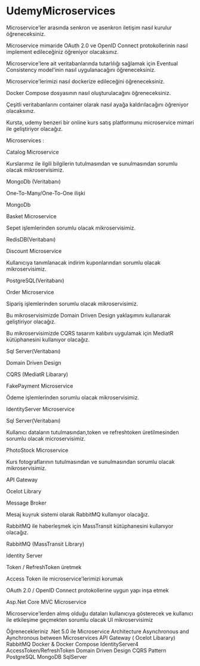 # UdemyMicroservices

Microservice'ler arasında senkron ve asenkron iletişim nasıl kurulur öğreneceksiniz.

Microservice mimaride  OAuth 2.0 ve OpenID Connect protokollerinin nasıl implement edileceğiniz öğreniyor olacaksınız.

Microservice'lere ait veritabanlarında tutarlılığı sağlamak için Eventual Consistency model'inin nasıl uygulanacağını öğreneceksiniz.

Microservice'lerimizi nasıl dockerize edileceğini öğreneceksiniz.

Docker Compose dosyasının nasıl oluşturulacağını öğreneceksiniz.

Çeşitli veritabanlarını container olarak nasıl ayağa kaldırılacağını öğreniyor olacaksınız.

Kursta, udemy benzeri bir online kurs satış platformunu microservice mimari ile geliştiriyor olacağız.

Microservices :

Catalog Microservice

Kurslarımız ile ilgili bilgilerin tutulmasından ve sunulmasından sorumlu olacak mikroservisimiz.

MongoDb (Veritabanı)

One-To-Many/One-To-One ilişki

MongoDb

Basket Microservice

Sepet işlemlerinden sorumlu olacak mikroservisimiz.

RedisDB(Veritabanı)

Discount Microservice

Kullanıcıya tanımlanacak indirim kuponlarından sorumlu olacak mikroservisimiz.

PostgreSQL(Veritabanı)

Order Microservice

Sipariş işlemlerinden sorumlu olacak mikroservisimiz.

Bu mikroservisimizde Domain Driven Design yaklaşımını kullanarak geliştiriyor olacağız.

Bu mikroservisimizde CQRS tasarım kalıbını uygulamak için MediatR kütüphanesini kullanıyor olacağız.

Sql Server(Veritabanı)

Domain Driven Design

CQRS (MediatR Libarary)

FakePayment Microservice

Ödeme işlemlerinden sorumlu olacak mikroservisimiz.

IdentityServer Microservice

Sql Server(Veritabanı)

Kullanıcı dataların tutulmasından,token ve refreshtoken üretilmesinden sorumlu olacak microservisimiz.

PhotoStock Microservice

Kurs fotograflarının tutulmasından ve sunulmasından sorumlu olacak mikroservisimiz.

API Gateway

Ocelot Library

Message Broker

Mesaj kuyruk sistemi olarak RabbitMQ kullanıyor olacağız.

RabbitMQ ile haberleşmek için MassTransit kütüphanesini kullanıyor olacağız.

RabbitMQ (MassTransit Library)

Identity Server

Token / RefreshToken üretmek

Access Token ile microservice'lerimizi korumak

OAuth 2.0 / OpenID Connect protokollerine uygun yapı inşa etmek

Asp.Net Core MVC Microservice

Microservice'lerden almış olduğu dataları kullanıcıya gösterecek ve kullanıcı ile etkileşime geçmekten sorumlu olacak UI mikroservisimiz

Öğrenecekleriniz
.Net 5.0 ile Microservice Architecture
Asynchronous and Aynchronous between Microservices
API Gateway ( Ocelot Libarary)
RabbitMQ
Docker & Docker Compose
IdentityServer4
AccessToken/RefreshToken
Domain Driven Design
CQRS Pattern
PostgreSQL
MongoDB
SqlServer
